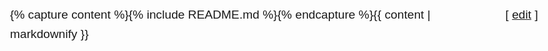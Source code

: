 ---
---

<html>
    <head>
        <title>The collected advice of The Cognicast</title>
        <style>
            body
                {
                    margin:1em auto;
                    max-width:40em;
                    padding:0 .62em;
                    font:1.2em/1.62em sans-serif;
                }
            h1, h2, h3 { line-height:1.2em; }
            h1 { border-bottom: 1px solid #aaa; }
            @media print
                {
                    body
                        {
                            max-width:none
                        }
                }
        </style>    
    </head>
    <body>
        {% capture content %}{% include README.md %}{% endcapture %}{{ content | markdownify }}
        <div style="position: fixed; top: 1em; right: 1em">
            [ <a href="https://github.com/Biserkov/cognicast-advice/edit/master/README.md" title="Edit on GitHub">edit</a> ]
        </div>
    </body>
</html>